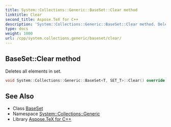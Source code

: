 ```yaml
---
title: System::Collections::Generic::BaseSet::Clear method
linktitle: Clear
second_title: Aspose.TeX for C++
description: 'System::Collections::Generic::BaseSet::Clear method. Deletes all elements in set in C++.'
type: docs
weight: 1000
url: /cpp/system.collections.generic/baseset/clear/
---
```

## BaseSet::Clear method


Deletes all elements in set.

```cpp
void System::Collections::Generic::BaseSet<T, SET_T>::Clear() override
```

## See Also

* Class [BaseSet](../)
* Namespace [System::Collections::Generic](../../)
* Library [Aspose.TeX for C++](../../../)
